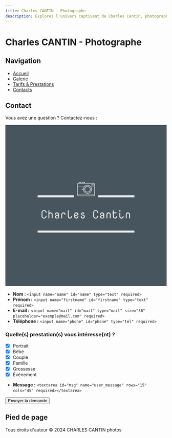 ```yaml
---
title: Charles CANTIN - Photographe
description: Explorez l'univers captivant de Charles Cantin, photographe spécialisé dans l'immortalisation des moments précieux. Contactez-nous pour vos souvenirs uniques !
---
```


# Charles CANTIN - Photographe

## Navigation

- [Accueil](index.html)
- [Galerie](galerie.html)
- [Tarifs & Prestations](tarifs.html)
- [Contacts](contact.html)

## Contact

Vous avez une question ? Contactez-nous :

![Logo](img/logo.png)

* **Nom :** `<input name="name" id="name" type="text" required>`
* **Prénom :** `<input name="firstname" id="firstname" type="text" required>`
* **E-mail :** `<input name="mail" id="mail" type="mail" size="30" placeholder="exemple@mail.com" required>`
* **Téléphone :** `<input name="phone" id="phone" type="tel" required>`

### Quelle(s) prestation(s) vous intéresse(nt) ?

- [x] Portrait
- [x] Bébé
- [x] Couple
- [x] Famille
- [x] Grossesse
- [x] Événement

* **Message :** `<textarea id="msg" name="user_message" rows="15" cols="45" required></textarea>`

<button class="contact-button" type="submit">Envoyer la demande</button>

## Pied de page

Tous droits d'auteur © 2024 CHARLES CANTIN photos
